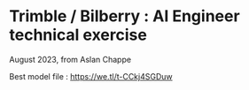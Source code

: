 # Trimble / Bilberry : AI Engineer technical exercise

August 2023, from Aslan Chappe

Best model file : https://we.tl/t-CCkj4SGDuw
